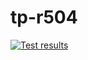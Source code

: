 # tp-r504
[![Test results](https://github.com/Hennach2001/tp-r504/actions/workflows/pytest.yml/badge.svg)](https://github.com/Hennach2001/tp-r504/actions)


